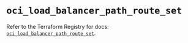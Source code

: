 # `oci_load_balancer_path_route_set`

Refer to the Terraform Registry for docs: [`oci_load_balancer_path_route_set`](https://registry.terraform.io/providers/oracle/oci/7.19.0/docs/resources/load_balancer_path_route_set).
